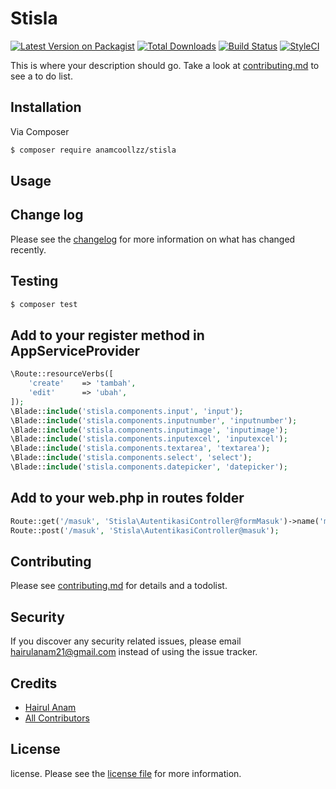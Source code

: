 # Stisla

[![Latest Version on Packagist][ico-version]][link-packagist]
[![Total Downloads][ico-downloads]][link-downloads]
[![Build Status][ico-travis]][link-travis]
[![StyleCI][ico-styleci]][link-styleci]

This is where your description should go. Take a look at [contributing.md](contributing.md) to see a to do list.

## Installation

Via Composer

``` bash
$ composer require anamcoollzz/stisla
```

## Usage

## Change log

Please see the [changelog](changelog.md) for more information on what has changed recently.

## Testing

``` bash
$ composer test
```

## Add to your register method in AppServiceProvider

``` php
\Route::resourceVerbs([
    'create'    => 'tambah',
    'edit'      => 'ubah',
]);
\Blade::include('stisla.components.input', 'input');
\Blade::include('stisla.components.inputnumber', 'inputnumber');
\Blade::include('stisla.components.inputimage', 'inputimage');
\Blade::include('stisla.components.inputexcel', 'inputexcel');
\Blade::include('stisla.components.textarea', 'textarea');
\Blade::include('stisla.components.select', 'select');
\Blade::include('stisla.components.datepicker', 'datepicker');
```

## Add to your web.php in routes folder

``` php
Route::get('/masuk', 'Stisla\AutentikasiController@formMasuk')->name('masuk');
Route::post('/masuk', 'Stisla\AutentikasiController@masuk');
```

## Contributing

Please see [contributing.md](contributing.md) for details and a todolist.

## Security

If you discover any security related issues, please email hairulanam21@gmail.com instead of using the issue tracker.

## Credits

- [Hairul Anam][link-author]
- [All Contributors][link-contributors]

## License

license. Please see the [license file](license.md) for more information.

[ico-version]: https://img.shields.io/packagist/v/anamcoollzz/stisla.svg?style=flat-square
[ico-downloads]: https://img.shields.io/packagist/dt/anamcoollzz/stisla.svg?style=flat-square
[ico-travis]: https://img.shields.io/travis/anamcoollzz/stisla/master.svg?style=flat-square
[ico-styleci]: https://styleci.io/repos/12345678/shield

[link-packagist]: https://packagist.org/packages/anamcoollzz/stisla
[link-downloads]: https://packagist.org/packages/anamcoollzz/stisla
[link-travis]: https://travis-ci.org/anamcoollzz/stisla
[link-styleci]: https://styleci.io/repos/12345678
[link-author]: https://github.com/anamcoollzz
[link-contributors]: ../../contributors
